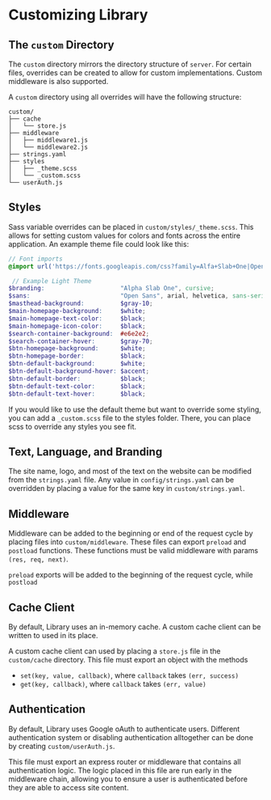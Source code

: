 # Customizing Library

## The `custom` Directory

The `custom` directory mirrors the directory structure of `server`. For certain
files, overrides can be created to allow for custom implementations.
Custom middleware is also supported.

A `custom` directory using all overrides will have the following structure:
```
custom/
├── cache
│   └── store.js
├── middleware
│   ├── middleware1.js
│   └── middleware2.js
├── strings.yaml
├── styles
│   ├── _theme.scss
│   └── _custom.scss
└── userAuth.js
```

## Styles
Sass variable overrides can be placed in `custom/styles/_theme.scss`. This allows
for setting custom values for colors and fonts across the entire application. An
example theme file could look like this:

```scss
// Font imports
@import url('https://fonts.googleapis.com/css?family=Alfa+Slab+One|Open+Sans:400,400i,700,700i&subset=latin-ext');

 // Example Light Theme
$branding:                     "Alpha Slab One", cursive;
$sans:                         "Open Sans", arial, helvetica, sans-serif;
$masthead-background:          $gray-10;
$main-homepage-background:     $white;
$main-homepage-text-color:     $black;
$main-homepage-icon-color:     $black;
$search-container-background:  #e6e2e2;
$search-container-hover:       $gray-70;
$btn-homepage-background:      $white;
$btn-homepage-border:          $black;
$btn-default-background:       $white;
$btn-default-background-hover: $accent;
$btn-default-border:           $black;
$btn-default-text-color:       $black;
$btn-default-text-hover:       $black;
```


If you would like to use the default theme but want to override some styling,
you can add a `_custom.scss` file to the styles folder. There, you can place
scss to override any styles you see fit.

## Text, Language, and Branding
The site name, logo, and most of the text on the website can be modified from the
`strings.yaml` file. Any value in `config/strings.yaml` can be overridden by
placing a value for the same key in `custom/strings.yaml`.

## Middleware
Middleware can be added to the beginning or end of the request cycle by placing
files into `custom/middleware`. These files can export `preload` and `postload`
functions. These functions must be valid middleware with params
`(res, req, next)`.

`preload` exports will be added to the beginning of the request cycle, while
`postload`


## Cache Client
By default, Library uses an in-memory cache. A custom cache client can be written
to used in its place.

A custom cache client can used by placing a `store.js` file in the `custom/cache`
directory. This file must export an object with the methods
- `set(key, value, callback)`, where `callback` takes `(err, success)`
- `get(key, callback)`, where `callback` takes `(err, value)`

## Authentication
By default, Library uses Google oAuth to authenticate users. Different authentication system or disabling authentication alltogether can be done by creating `custom/userAuth.js`.

This file must export an express router or middleware that contains all authentication
logic. The logic placed in this file are run early in the middleware chain, allowing
you to ensure a user is authenticated before they are able to access site content.
